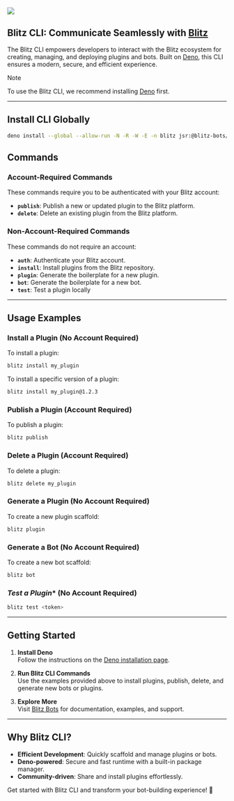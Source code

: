 # <img src="https://assets.blitz-bots.com/banner.svg" />

## **Blitz CLI**: Communicate Seamlessly with [Blitz](https://www.blitz-bots.com)

The Blitz CLI empowers developers to interact with the Blitz ecosystem for
creating, managing, and deploying plugins and bots. Built on
[Deno](https://deno.com), this CLI ensures a modern, secure, and efficient
experience.

> [!NOTE]
> To use the Blitz CLI, we recommend installing [Deno](https://deno.com) first.

---

## **Install CLI Globally**

```bash
deno install --global --allow-run -N -R -W -E -n blitz jsr:@blitz-bots/cli
```

## **Commands**

### **Account-Required Commands**

These commands require you to be authenticated with your Blitz account:

- **`publish`**: Publish a new or updated plugin to the Blitz platform.
- **`delete`**: Delete an existing plugin from the Blitz platform.

### **Non-Account-Required Commands**

These commands do not require an account:

- **`auth`**: Authenticate your Blitz account.
- **`install`**: Install plugins from the Blitz repository.
- **`plugin`**: Generate the boilerplate for a new plugin.
- **`bot`**: Generate the boilerplate for a new bot.
- **`test`**: Test a plugin locally

---

## **Usage Examples**

### **Install a Plugin** (No Account Required)

To install a plugin:

```bash
blitz install my_plugin
```

To install a specific version of a plugin:

```bash
blitz install my_plugin@1.2.3
```

### **Publish a Plugin** (Account Required)

To publish a plugin:

```bash
blitz publish
```

### **Delete a Plugin** (Account Required)

To delete a plugin:

```bash
blitz delete my_plugin
```

### **Generate a Plugin** (No Account Required)

To create a new plugin scaffold:

```bash
blitz plugin
```

### **Generate a Bot** (No Account Required)

To create a new bot scaffold:

```bash
blitz bot
```

### *Test a Plugin** (No Account Required)
```bash
blitz test <token>
```


---

## **Getting Started**

1. **Install Deno**\
   Follow the instructions on the
   [Deno installation page](https://deno.land/manual@v1.34.0/getting_started/installation).

2. **Run Blitz CLI Commands**\
   Use the examples provided above to install plugins, publish, delete, and
   generate new bots or plugins.

3. **Explore More**\
   Visit [Blitz Bots](https://www.blitz-bots.com/) for documentation, examples,
   and support.

---

## **Why Blitz CLI?**

- **Efficient Development**: Quickly scaffold and manage plugins or bots.
- **Deno-powered**: Secure and fast runtime with a built-in package manager.
- **Community-driven**: Share and install plugins effortlessly.

Get started with Blitz CLI and transform your bot-building experience! 🚀

